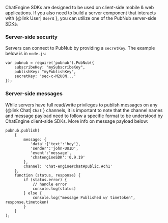 ChatEngine SDKs are designed to be used on client-side mobile & web applications. If you also need to build a server component that interacts with {@link User| ```User```s }, you can utilize one of the PubNub server-side [SDKs](https://www.pubnub.com/docs).

### Server-side security

Servers can connect to PubNub by providing a ```secretKey```. The example below is in ```node.js```:

```
var pubnub = require('pubnub').PubNub({
    subscribeKey: "mySubscribeKey",
    publishKey: "myPublishKey",
    secretKey: 'sec-c-M2U0N...'
});
```

### Server-side messages

While servers have full read/write privileges to publish messages on any {@link Chat| ```Chat``` } channels, it is important to note that the channel names and message payload need to follow a specific format to be understood by ChatEngine client-side SDKs. More info on message payload below:

```
pubnub.publish(
    {
        message: {
           'data':{'text':'hey'},
           'sender':'john-UUID',
           'event':'message',
           'chatengineSDK':'0.9.19'
        },
        channel: 'chat-engine#chat#public.#ch1'
    },
    function (status, response) {
        if (status.error) {
            // handle error
            console.log(status)
        } else {
            console.log("message Published w/ timetoken", response.timetoken)
        }
    }
);
```
